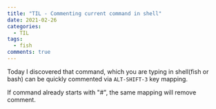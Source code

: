 ```yaml
---
title: "TIL - Commenting current command in shell"
date: 2021-02-26
categories:
  - TIL
tags:
  - fish
comments: true
---
```


Today I discovered that command, which you are typing in shell(fish or bash)
can be quickly commented via `ALT-SHIFT-3` key mapping.

If command already starts with "#", the same mapping will remove comment.

